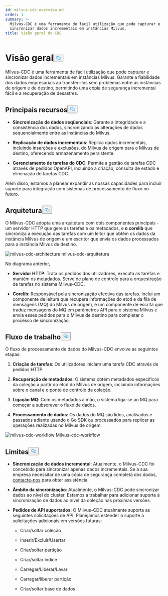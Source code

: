 ```yaml
---
id: milvus-cdc-overview.md
order: 1
summary: >-
  Milvus-CDC é uma ferramenta de fácil utilização que pode capturar e
  sincronizar dados incrementais em instâncias Milvus.
title: Visão geral do CDC
---
```

<h1 id="Overview" class="common-anchor-header">Visão geral<button data-href="#Overview" class="anchor-icon" translate="no">
      <svg translate="no"
        aria-hidden="true"
        focusable="false"
        height="20"
        version="1.1"
        viewBox="0 0 16 16"
        width="16"
      >
        <path
          fill="#0092E4"
          fill-rule="evenodd"
          d="M4 9h1v1H4c-1.5 0-3-1.69-3-3.5S2.55 3 4 3h4c1.45 0 3 1.69 3 3.5 0 1.41-.91 2.72-2 3.25V8.59c.58-.45 1-1.27 1-2.09C10 5.22 8.98 4 8 4H4c-.98 0-2 1.22-2 2.5S3 9 4 9zm9-3h-1v1h1c1 0 2 1.22 2 2.5S13.98 12 13 12H9c-.98 0-2-1.22-2-2.5 0-.83.42-1.64 1-2.09V6.25c-1.09.53-2 1.84-2 3.25C6 11.31 7.55 13 9 13h4c1.45 0 3-1.69 3-3.5S14.5 6 13 6z"
        ></path>
      </svg>
    </button></h1><p>Milvus-CDC é uma ferramenta de fácil utilização que pode capturar e sincronizar dados incrementais em instâncias Milvus. Garante a fiabilidade dos dados empresariais ao transferi-los sem problemas entre as instâncias de origem e de destino, permitindo uma cópia de segurança incremental fácil e a recuperação de desastres.</p>
<h2 id="Key-capabilities" class="common-anchor-header">Principais recursos<button data-href="#Key-capabilities" class="anchor-icon" translate="no">
      <svg translate="no"
        aria-hidden="true"
        focusable="false"
        height="20"
        version="1.1"
        viewBox="0 0 16 16"
        width="16"
      >
        <path
          fill="#0092E4"
          fill-rule="evenodd"
          d="M4 9h1v1H4c-1.5 0-3-1.69-3-3.5S2.55 3 4 3h4c1.45 0 3 1.69 3 3.5 0 1.41-.91 2.72-2 3.25V8.59c.58-.45 1-1.27 1-2.09C10 5.22 8.98 4 8 4H4c-.98 0-2 1.22-2 2.5S3 9 4 9zm9-3h-1v1h1c1 0 2 1.22 2 2.5S13.98 12 13 12H9c-.98 0-2-1.22-2-2.5 0-.83.42-1.64 1-2.09V6.25c-1.09.53-2 1.84-2 3.25C6 11.31 7.55 13 9 13h4c1.45 0 3-1.69 3-3.5S14.5 6 13 6z"
        ></path>
      </svg>
    </button></h2><ul>
<li><p><strong>Sincronização de dados seqüenciais</strong>: Garante a integridade e a consistência dos dados, sincronizando as alterações de dados sequencialmente entre as instâncias do Milvus.</p></li>
<li><p><strong>Replicação de dados incrementais</strong>: Replica dados incrementais, incluindo inserções e exclusões, do Milvus de origem para o Milvus de destino, oferecendo armazenamento persistente.</p></li>
<li><p><strong>Gerenciamento de tarefas do CDC</strong>: Permite a gestão de tarefas CDC através de pedidos OpenAPI, incluindo a criação, consulta de estado e eliminação de tarefas CDC.</p></li>
</ul>
<p>Além disso, estamos a planear expandir as nossas capacidades para incluir suporte para integração com sistemas de processamento de fluxo no futuro.</p>
<h2 id="Architecture" class="common-anchor-header">Arquitetura<button data-href="#Architecture" class="anchor-icon" translate="no">
      <svg translate="no"
        aria-hidden="true"
        focusable="false"
        height="20"
        version="1.1"
        viewBox="0 0 16 16"
        width="16"
      >
        <path
          fill="#0092E4"
          fill-rule="evenodd"
          d="M4 9h1v1H4c-1.5 0-3-1.69-3-3.5S2.55 3 4 3h4c1.45 0 3 1.69 3 3.5 0 1.41-.91 2.72-2 3.25V8.59c.58-.45 1-1.27 1-2.09C10 5.22 8.98 4 8 4H4c-.98 0-2 1.22-2 2.5S3 9 4 9zm9-3h-1v1h1c1 0 2 1.22 2 2.5S13.98 12 13 12H9c-.98 0-2-1.22-2-2.5 0-.83.42-1.64 1-2.09V6.25c-1.09.53-2 1.84-2 3.25C6 11.31 7.55 13 9 13h4c1.45 0 3-1.69 3-3.5S14.5 6 13 6z"
        ></path>
      </svg>
    </button></h2><p>O Milvus-CDC adopta uma arquitetura com dois componentes principais - um servidor HTTP que gere as tarefas e os metadados, e <strong>o corelib</strong> que sincroniza a execução das tarefas com um leitor que obtém os dados da instância Milvus de origem e um escritor que envia os dados processados para a instância Milvus de destino.</p>
<p>
  
   <span class="img-wrapper"> <img translate="no" src="/docs/v2.5.x/assets/milvus-cdc-architecture.png" alt="milvus-cdc-architecture" class="doc-image" id="milvus-cdc-architecture" />
   </span> <span class="img-wrapper"> <span>milvus-cdc-arquitetura</span> </span></p>
<p>No diagrama anterior,</p>
<ul>
<li><p><strong>Servidor HTTP</strong>: Trata os pedidos dos utilizadores, executa as tarefas e mantém os metadados. Serve de plano de controlo para a orquestração de tarefas no sistema Milvus-CDC.</p></li>
<li><p><strong>Corelib</strong>: Responsável pela sincronização efectiva das tarefas. Inclui um componente de leitura que recupera informações do etcd e da fila de mensagens (MQ) do Milvus de origem, e um componente de escrita que traduz mensagens do MQ em parâmetros API para o sistema Milvus e envia esses pedidos para o Milvus de destino para completar o processo de sincronização.</p></li>
</ul>
<h2 id="Workflow" class="common-anchor-header">Fluxo de trabalho<button data-href="#Workflow" class="anchor-icon" translate="no">
      <svg translate="no"
        aria-hidden="true"
        focusable="false"
        height="20"
        version="1.1"
        viewBox="0 0 16 16"
        width="16"
      >
        <path
          fill="#0092E4"
          fill-rule="evenodd"
          d="M4 9h1v1H4c-1.5 0-3-1.69-3-3.5S2.55 3 4 3h4c1.45 0 3 1.69 3 3.5 0 1.41-.91 2.72-2 3.25V8.59c.58-.45 1-1.27 1-2.09C10 5.22 8.98 4 8 4H4c-.98 0-2 1.22-2 2.5S3 9 4 9zm9-3h-1v1h1c1 0 2 1.22 2 2.5S13.98 12 13 12H9c-.98 0-2-1.22-2-2.5 0-.83.42-1.64 1-2.09V6.25c-1.09.53-2 1.84-2 3.25C6 11.31 7.55 13 9 13h4c1.45 0 3-1.69 3-3.5S14.5 6 13 6z"
        ></path>
      </svg>
    </button></h2><p>O fluxo de processamento de dados do Milvus-CDC envolve as seguintes etapas:</p>
<ol>
<li><p><strong>Criação de tarefas</strong>: Os utilizadores iniciam uma tarefa CDC através de pedidos HTTP.</p></li>
<li><p><strong>Recuperação de metadados</strong>: O sistema obtém metadados específicos da coleção a partir do etcd do Milvus de origem, incluindo informações sobre o canal e o ponto de controlo da coleção.</p></li>
<li><p><strong>Ligação MQ</strong>: Com os metadados à mão, o sistema liga-se ao MQ para começar a subscrever o fluxo de dados.</p></li>
<li><p><strong>Processamento de dados</strong>: Os dados do MQ são lidos, analisados e passados adiante usando o Go SDK ou processados para replicar as operações realizadas no Milvus de origem.</p></li>
</ol>
<p>
  
   <span class="img-wrapper"> <img translate="no" src="/docs/v2.5.x/assets/milvus-cdc-workflow.png" alt="milvus-cdc-workflow" class="doc-image" id="milvus-cdc-workflow" />
   </span> <span class="img-wrapper"> <span>Milvus-cdc-workflow</span> </span></p>
<h2 id="Limits" class="common-anchor-header">Limites<button data-href="#Limits" class="anchor-icon" translate="no">
      <svg translate="no"
        aria-hidden="true"
        focusable="false"
        height="20"
        version="1.1"
        viewBox="0 0 16 16"
        width="16"
      >
        <path
          fill="#0092E4"
          fill-rule="evenodd"
          d="M4 9h1v1H4c-1.5 0-3-1.69-3-3.5S2.55 3 4 3h4c1.45 0 3 1.69 3 3.5 0 1.41-.91 2.72-2 3.25V8.59c.58-.45 1-1.27 1-2.09C10 5.22 8.98 4 8 4H4c-.98 0-2 1.22-2 2.5S3 9 4 9zm9-3h-1v1h1c1 0 2 1.22 2 2.5S13.98 12 13 12H9c-.98 0-2-1.22-2-2.5 0-.83.42-1.64 1-2.09V6.25c-1.09.53-2 1.84-2 3.25C6 11.31 7.55 13 9 13h4c1.45 0 3-1.69 3-3.5S14.5 6 13 6z"
        ></path>
      </svg>
    </button></h2><ul>
<li><p><strong>Sincronização de dados incremental</strong>: Atualmente, o Milvus-CDC foi concebido para sincronizar apenas dados incrementais. Se a sua empresa necessitar de uma cópia de segurança completa dos dados, <a href="https://milvus.io/community">contacte-nos</a> para obter assistência.</p></li>
<li><p><strong>Âmbito da sincronização</strong>: Atualmente, o Milvus-CDC pode sincronizar dados ao nível do cluster. Estamos a trabalhar para adicionar suporte à sincronização de dados ao nível da coleção nas próximas versões.</p></li>
<li><p><strong>Pedidos de API suportados</strong>: O Milvus-CDC atualmente suporta as seguintes solicitações de API. Planejamos estender o suporte a solicitações adicionais em versões futuras:</p>
<ul>
<li><p>Criar/soltar coleção</p></li>
<li><p>Inserir/Excluir/Usertar</p></li>
<li><p>Criar/soltar partição</p></li>
<li><p>Criar/soltar índice</p></li>
<li><p>Carregar/Liberar/Lavar</p></li>
<li><p>Carregar/liberar partição</p></li>
<li><p>Criar/soltar base de dados</p></li>
</ul></li>
</ul>

